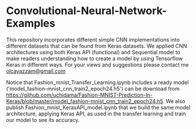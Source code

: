 # Convolutional-Neural-Network-Examples
This repository incorporates different simple CNN implementations into different datasets that can be found from Keras datasets. We applied CNN architectures using both Keras API (functional) and Sequential model to make readers understanding how to create a model by using Tensorflow Keras in different ways.
For your views and suggestions please contact me olcayazzam@gmail.com

Notice that Fashion_mnist_Transfer_Learning.ipynb includes a ready model ('model_fashion-mnist_cnn_train2_epoch24.h5') can be download from https://github.com/uchidama/Fashion-MNIST-Prediction-In-Keras/blob/master/model_fashion-mnist_cnn_train2_epoch24.h5. We also publish Fashion_mnist_KerasAPI_model.ipynb that we build the same model architecture, applying Keras API, as used in the transfer learning and train our model to see its accuracy.
